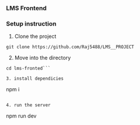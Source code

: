 ### LMS Frontend

### Setup instruction

1. Clone the project

```
git clone https://github.com/Raj5488/LMS__PROJECT
```
2. Move into the directory

```
cd lms-fronted```

3. install dependicies

```
npm i
```

4. run the server
```
npm run dev
```

